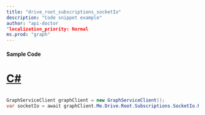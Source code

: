 ```yaml
---
title: "drive_root_subscriptions_socketIo"
description: "Code snippet example" 
author: "api-doctor
"localization_priority: Normal
ms.prod: "graph"
--- 
```

#### Sample Code
# [C#](#tab/Csharp)

```C#

GraphServiceClient graphClient = new GraphServiceClient();
var socketIo = await graphClient.Me.Drive.Root.Subscriptions.SocketIo.Request().GetAsync();

```